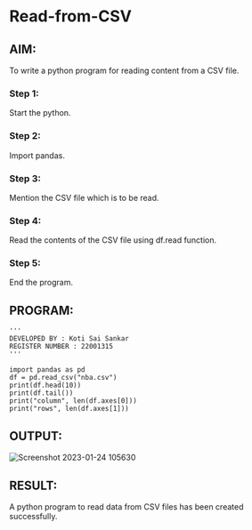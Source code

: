 # Read-from-CSV

## AIM:
To write a python program for reading content from a CSV file.

### Step 1:
Start the python.
### Step 2:
Import pandas.
### Step 3:
Mention the CSV file which is to be read.
### Step 4:
Read the contents of the CSV file using df.read function.
### Step 5:
End the program.

## PROGRAM:
```
'''
DEVELOPED BY : Koti Sai Sankar
REGISTER NUMBER : 22001315
'''

import pandas as pd
df = pd.read_csv("nba.csv")
print(df.head(10))
print(df.tail())
print("column", len(df.axes[0]))
print("rows", len(df.axes[1]))
```


## OUTPUT:
![Screenshot 2023-01-24 105630](https://user-images.githubusercontent.com/118344248/214657244-3a7c4ec7-8fab-440a-ac6e-3de658fdc673.jpg)

## RESULT:
A python program to read data from CSV files has been created successfully.

